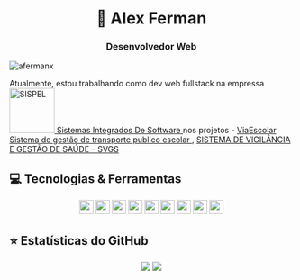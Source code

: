 <h1 align="center">👋 Alex Ferman</h1>
<h3 align="center">Desenvolvedor Web</h3>
<p align="left"> <img src="https://komarev.com/ghpvc/?username=afermanx&label=Profile%20views&color=0e75b6&style=flat" alt="afermanx" /> </p>

Atualmente, estou trabalhando como dev web fullstack na empressa <a  href="https://sispel-ro.com.br/" target="_blank"> <img   class="circle" src="https://sispel-ro.com.br/wp-content/uploads/2020/06/logo_sispel.png" alt="SISPEL" width="80" /> Sistemas Integrados De Software </a> nos projetos - <a href="https://viaescolar.com/" target="_blank" > ViaEscolar Sistema de gestão de transporte publico escolar </a>, <a href="https://svgs.com.br/" target="_blank" > SISTEMA DE VIGILÂNCIA E GESTÃO DE SAÚDE – SVGS </a>

## 💻 Tecnologias & Ferramentas

<p align="center">
<img src="https://img.shields.io/badge/-Laravel-CB3837?style=flat-square&logo=Laravel&logoColor=white" height="25"/>
<img src="https://img.shields.io/badge/PHP-%23316192.svg?&style=for-the-badge&logo=php&logoColor=white" height="25"/>

<img src="https://img.shields.io/badge/javascript-%23F7DF1E.svg?&style=for-the-badge&logo=javascript&logoColor=black" height="25"/>
<!-- <img src="https://img.shields.io/badge/typescript%20-%23007ACC.svg?&style=for-the-badge&logo=typescript&logoColor=white" height="25"/> -->
<!-- <img src="https://img.shields.io/badge/node.js%20-%2343853D.svg?&style=for-the-badge&logo=node.js&logoColor=white" height="25"/> -->
<img src="https://img.shields.io/badge/express.js%20-%23404d59.svg?&style=for-the-badge" height="25"/>

<img src="https://img.shields.io/badge/bootstrap%20-%23563D7C.svg?&style=for-the-badge&logo=bootstrap&logoColor=white" height="25"/>
<img src="https://img.shields.io/badge/postgres-%23316192.svg?&style=for-the-badge&logo=postgresql&logoColor=white" height="25"/>
<img src="https://img.shields.io/badge/-npm-CB3837?style=flat-square&logo=npm" height="25"/>
<img src="https://img.shields.io/badge/-GitHub-181717?style=flat-square&logo=github" height="25"/>
<img src="https://img.shields.io/badge/MongoDB-%234ea94b.svg?&style=for-the-badge&logo=mongodb&logoColor=white" height="25"/>



</p>

## ⭐ Estatísticas do GitHub

<p align = "center">
  <img src = "https://github-readme-stats.vercel.app/api?username=afermanx&show_icons=true&theme=tokyonight&line_height=27">
  <img src = "https://github-readme-stats.vercel.app/api/top-langs/?username=afermanx&hide=css,java,html&theme=tokyonight">
</p>


